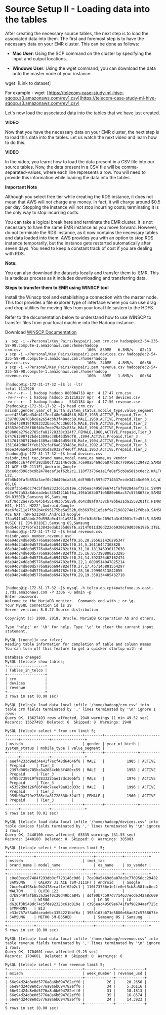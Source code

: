 # Source Setup II - Loading data into the tables

After creating the necessary source tables, the next step is to load the associated data into them. The first and foremost step is to have the necessary data on your EMR cluster. This can be done as follows:

- **Mac User**: Using the SCP command on the cluster by specifying the input and output locations.

- **Windows User**: Using the wget command, you can download the data onto the master node of your instance.

wget  [Link to dataset]

For example - wget  [https://telecom-case-study-ml-hive-sqoop.s3.amazonaws.com/rev1.csv](https://telecom-case-study-ml-hive-sqoop.s3.amazonaws.com/rev1.csv)

Let's now load the associated data into the tables that we have just created.

**VIDEO**

Now that you have the necessary data on your EMR cluster, the next step is to load this data into the tables. Let us watch the next video and learn how to do this.

**VIDEO**

In the video, you learnt how to load the data present in a CSV file into our source tables. Now, the data present in a CSV file will be comma-separated-values, where each line represents a row. You will need to provide this information while loading the data into the tables.

**Important Note**

Although you select free tier while creating the RDS instance, it does not mean that AWS will not charge any money. In fact, it will charge around $0.5 per day. Stopping the instance will not stop incurring costs; terminating it is the only way to stop incurring costs.

You can take a logical break here and terminate the EMR cluster. It is not necessary to have the same EMR instance as you move forward. However, do not terminate the RDS instance, as it now contains the necessary tables and data loaded into them. AWS provides you with an option to stop RDS instance temporarily, but the instance gets restarted automatically after seven days. You need to keep a constant track of cost if you are dealing with RDS.

**Note:**

You can also download the datasets locally and transfer them to  EMR. This is a tedious process as it includes downloading and transferring data.

**Steps to transfer them to EMR using WINSCP tool**

Install the Winscp tool and establishing a connection with the master node. This tool provides a file explorer type of interface where you can use drag and drop utilities for moving files from your local file system to the HDFS.

Refer to the documentation below to understand how to use WINSCP to transfer files from your local machine into the Hadoop instance.

Download [WINSCP Documentation](Transferring_Data_from_Local_Machine_to_EMR_Instance.pdf)

```shell
❯  scp -i ~/Personal/Key_Pairs/keypair1.pem crm.csv hadoop@ec2-54-235-58-98.compute-1.amazonaws.com:/home/hadoop
crm.csv                              100%  839MB   6.3MB/s   02:13
❯ scp -i ~/Personal/Key_Pairs/keypair1.pem devices.csv hadoop@ec2-54-235-58-98.compute-1.amazonaws.com:/home/hadoop
devices.csv                          100%  240MB   4.8MB/s   00:50
❯ scp -i ~/Personal/Key_Pairs/keypair1.pem revenue.csv hadoop@ec2-54-235-58-98.compute-1.amazonaws.com:/home/hadoop
revenue.csv                          100%   89MB   1.6MB/s   00:54

[hadoop@ip-172-31-17-32 ~]$ ls -ltr
total 1112920
-rw-r--r-- 1 hadoop hadoop 880084718 Apr  4 17:47 crm.csv
-rw-r--r-- 1 hadoop hadoop 251218237 Apr  4 17:54 devices.csv
-rw-r--r-- 1 hadoop hadoop   5341184 Apr  4 17:56 revenue.csv
[hadoop@ip-172-31-17-32 ~]$ head crm.csv
msisdn,gender,year_of_birth,system_status,mobile_type,value_segment
aeef4233d9ad34e41f7ecf48d64646f8,MALE,1985,ACTIVE,Prepaid,Tier_3
2397d009e705bc8a2654cbb3f480cc59,MALE,1958,ACTIVE,Prepaid,Tier_3
6f05d738919f9283322bae17dc366bf5,MALE,1976,ACTIVE,Prepaid,Tier_3
45352d9d126f86f40c7eee79a82c833c,MALE,1996,ACTIVE,Prepaid,Tier_3
959b00a279e2785cfa81728338c324f7,FEMALE,1960,ACTIVE,Prepaid,Tier_3
b74761390712bde1309ac38b46d59df8,,1994,ACTIVE,Prepaid,Tier_3
b74761390712bde1309ac38b46d59df8,Male,1994,ACTIVE,Prepaid,Tier_3
1311649d0d7ffeb132cfaf6a0233483e,Male,1992,ACTIVE,Prepaid,Tier_3
8e6e340aa4b1a449305da80327f4e6ff,MALE,1963,ACTIVE,Prepaid,Tier_3
[hadoop@ip-172-31-17-32 ~]$ head devices.csv
msisdn,imei_tac,brand_name,model_name,os_name,os_vendor
c0e80ecc67484f293db0cf723146c9d6,7ce90a5469d6a07dc8c770956cc29482,SAMSUNG,GALAXY J1 ACE (SM-J111F),Android,Google
2bce0cd398cbc9b2478ecaf1ef62b2c1,110f73736e1e1fe0ef5cb8a581bc0ec2,WALTON,OLVIO L22,,
d7b8b49fafb853a3aef0c20d49bca845,ddf90b7c597d7714637ecde342a8c609,LG,W1500,LG OS,LG
d628f3b548dc74c5fde92323c61c819e,c395eac49569e6741faf98284aef725c,SYMPHONY,B13,,
e33e767a53a8dceadebc3354221bbf6a,395b163b071e5880e66ac57c5768673e,SAMSUNG,METRO SM-B350ED,Samsung OS,Samsung
72f78dc2ae7857045b4551483b75858b,d64cd8af0738cb79bbe21da1558201fc,HIMAX,"H20, H21, H111, H222",Android,Google
dac6fe711e7f592b4c695175be5a552b,0b3697b11e5ebf9e71988274e12f8ba0,SAMSUNG,GALAXY ACE NXT (SM-G313HU),Android,Google
13aa941a42ab4c29d598a0c4fe1a981b,37efb3b8fbe269d7a3c62001c7e45fc5,SAMSUNG,GURU MUSIC II (SM-B310E),Samsung OS,Samsung
8ed54c77279bfe313842edab355d68f6,a214f011d36d222d6930629d0306198b,ITEL,IT5231,,
[hadoop@ip-172-31-17-32 ~]$ head revenue.csv
msisdn,week_number,revenue_usd
66e94d24d8e0d5776a8a6b694782eff0,26,20.265621426295347
66e94d24d8e0d5776a8a6b694782eff0,34,5.36116447308828
66e94d24d8e0d5776a8a6b694782eff0,31,18.181346930117638
66e94d24d8e0d5776a8a6b694782eff0,35,16.857390888253295
66e94d24d8e0d5776a8a6b694782eff0,24,14.392326462162474
66e94d24d8e0d5776a8a6b694782eff0,22,1.8898514047825214
66e94d24d8e0d5776a8a6b694782eff0,27,17.457145801554297
66e94d24d8e0d5776a8a6b694782eff0,28,16.29990813842055
66e94d24d8e0d5776a8a6b694782eff0,29,19.358134485432718


[hadoop@ip-172-31-17-32 ~]$ mysql -h telco-db.cpt4oatcfnxe.us-east-1.rds.amazonaws.com -P 3306 -u admin -p
Enter password:
Welcome to the MariaDB monitor.  Commands end with ; or \g.
Your MySQL connection id is 29
Server version: 8.0.27 Source distribution

Copyright (c) 2000, 2018, Oracle, MariaDB Corporation Ab and others.

Type 'help;' or '\h' for help. Type '\c' to clear the current input statement.

MySQL [(none)]> use telco;
Reading table information for completion of table and column names
You can turn off this feature to get a quicker startup with -A

Database changed
MySQL [telco]> show tables;
+-----------------+
| Tables_in_telco |
+-----------------+
| crm             |
| devices         |
| revenue         |
+-----------------+
3 rows in set (0.00 sec)

MySQL [telco]> load data local infile '/home/hadoop/crm.csv' into table crm fields terminated by ',' lines terminated by '\n' ignore 1 rows;
Query OK, 13627493 rows affected, 2940 warnings (1 min 49.52 sec)
Records: 13627493  Deleted: 0  Skipped: 0  Warnings: 2940

MySQL [telco]> select * from crm limit 5;
+----------------------------------+--------+---------------+---------------+-------------+---------------+
| msisdn                           | gender | year_of_birth | system_status | mobile_type | value_segment |
+----------------------------------+--------+---------------+---------------+-------------+---------------+
| aeef4233d9ad34e41f7ecf48d64646f8 | MALE   |          1985 | ACTIVE        | Prepaid     | Tier_3        |
| 2397d009e705bc8a2654cbb3f480cc59 | MALE   |          1958 | ACTIVE        | Prepaid     | Tier_3        |
| 6f05d738919f9283322bae17dc366bf5 | MALE   |          1976 | ACTIVE        | Prepaid     | Tier_3        |
| 45352d9d126f86f40c7eee79a82c833c | MALE   |          1996 | ACTIVE        | Prepaid     | Tier_3        |
| 959b00a279e2785cfa81728338c324f7 | FEMALE |          1960 | ACTIVE        | Prepaid     | Tier_3        |
+----------------------------------+--------+---------------+---------------+-------------+---------------+
5 rows in set (0.01 sec)

MySQL [telco]> load data local infile '/home/hadoop/devices.csv' into table devices fields terminated by ',' lines terminated by '\n' ignore 1 rows;
Query OK, 2440100 rows affected, 65535 warnings (31.55 sec)
Records: 2440100  Deleted: 0  Skipped: 0  Warnings: 385003

MySQL [telco]> select * from devices limit 5;
+----------------------------------+----------------------------------+------------+--------------------------+------------+-----------+
| msisdn                           | imei_tac                         | brand_name | model_name               | os_name    | os_vender |
+----------------------------------+----------------------------------+------------+--------------------------+------------+-----------+
| c0e80ecc67484f293db0cf723146c9d6 | 7ce90a5469d6a07dc8c770956cc29482 | SAMSUNG    | GALAXY J1 ACE (SM-J111F) | Android    | Google    |
| 2bce0cd398cbc9b2478ecaf1ef62b2c1 | 110f73736e1e1fe0ef5cb8a581bc0ec2 | WALTON     | OLVIO L22                |            |           |
| d7b8b49fafb853a3aef0c20d49bca845 | ddf90b7c597d7714637ecde342a8c609 | LG         | W1500                    | LG OS      | LG        |
| d628f3b548dc74c5fde92323c61c819e | c395eac49569e6741faf98284aef725c | SYMPHONY   | B13                      |            |           |
| e33e767a53a8dceadebc3354221bbf6a | 395b163b071e5880e66ac57c5768673e | SAMSUNG    | METRO SM-B350ED          | Samsung OS | Samsung   |
+----------------------------------+----------------------------------+------------+--------------------------+------------+-----------+
5 rows in set (0.00 sec)

MySQL [telco]> load data local infile '/home/hadoop/revenue.csv' into table revenue fields terminated by ',' lines terminated by '\n' ignore 1 rows;
Query OK, 1704601 rows affected (9.25 sec)
Records: 1704601  Deleted: 0  Skipped: 0  Warnings: 0

MySQL [telco]> select * from revenue limit 5;
+----------------------------------+-------------+-------------+
| msisdn                           | week_number | revenue_usd |
+----------------------------------+-------------+-------------+
| 66e94d24d8e0d5776a8a6b694782eff0 |          26 |     20.2656 |
| 66e94d24d8e0d5776a8a6b694782eff0 |          34 |     5.36116 |
| 66e94d24d8e0d5776a8a6b694782eff0 |          31 |     18.1813 |
| 66e94d24d8e0d5776a8a6b694782eff0 |          35 |     16.8574 |
| 66e94d24d8e0d5776a8a6b694782eff0 |          24 |     14.3923 |
+----------------------------------+-------------+-------------+
5 rows in set (0.00 sec)
```
